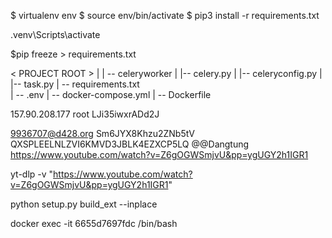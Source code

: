 $ virtualenv env
$ source env/bin/activate
$ pip3 install -r requirements.txt

.venv\Scripts\activate

$pip freeze > requirements.txt

< PROJECT ROOT >
|
| -- celeryworker
| |-- celery.py
| |-- celeryconfig.py
| |-- task.py
| -- requirements.txt  
 | -- .env
| -- docker-compose.yml
| -- Dockerfile

157.90.208.177
root
LJi35iwxrADd2J

9936707@d428.org Sm6JYX8Khzu2ZNb5tV QXSPLEELNLZVI6KMVD3JBLK4EZXCP5LQ
@@Dangtung
https://www.youtube.com/watch?v=Z6gOGWSmjvU&pp=ygUGY2h1IGR1

yt-dlp -v "https://www.youtube.com/watch?v=Z6gOGWSmjvU&pp=ygUGY2h1IGR1"

python setup.py build_ext --inplace


docker exec -it 6655d7697fdc /bin/bash